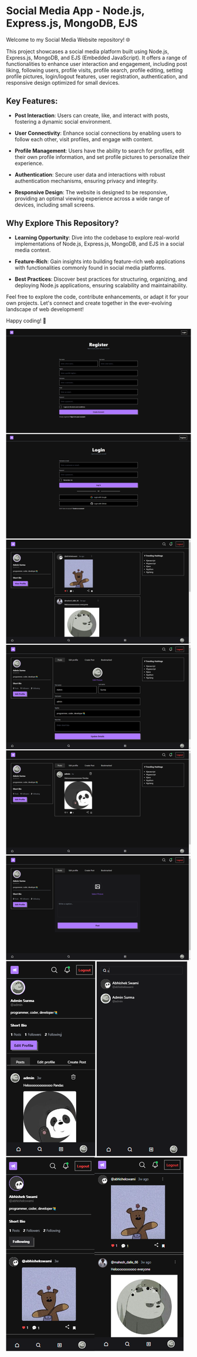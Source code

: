 # Social Media App - Node.js, Express.js, MongoDB, EJS

Welcome to my Social Media Website repository! 🌐

This project showcases a social media platform built using Node.js, Express.js, MongoDB, and EJS (Embedded JavaScript). It offers a range of functionalities to enhance user interaction and engagement, including post liking, following users, profile visits, profile search, profile editing, setting profile pictures, login/logout features, user registration, authentication, and responsive design optimized for small devices.

## Key Features:

- **Post Interaction**: Users can create, like, and interact with posts, fostering a dynamic social environment.
  
- **User Connectivity**: Enhance social connections by enabling users to follow each other, visit profiles, and engage with content.

- **Profile Management**: Users have the ability to search for profiles, edit their own profile information, and set profile pictures to personalize their experience.

- **Authentication**: Secure user data and interactions with robust authentication mechanisms, ensuring privacy and integrity.

- **Responsive Design**: The website is designed to be responsive, providing an optimal viewing experience across a wide range of devices, including small screens.

## Why Explore This Repository?

- **Learning Opportunity**: Dive into the codebase to explore real-world implementations of Node.js, Express.js, MongoDB, and EJS in a social media context.

- **Feature-Rich**: Gain insights into building feature-rich web applications with functionalities commonly found in social media platforms.

- **Best Practices**: Discover best practices for structuring, organizing, and deploying Node.js applications, ensuring scalability and maintainability.

Feel free to explore the code, contribute enhancements, or adapt it for your own projects. Let's connect and create together in the ever-evolving landscape of web development!

Happy coding! 🚀

<!-- ![Alt Text](https://github.com/yourusername/yourrepository/raw/main/path/to/your/image.jpg) -->

![Register Page](./images/register.png)
 ![alt text](./images/login.png) ![alt text](./images/home.png) ![alt text](./images/editProfile.png) ![alt text](./images/posts.png) ![alt text](./images/createPost.png) ![alt text](./images/resProfile.png) ![alt text](./images/search.png)![alt text](./images/userProfile.png)![alt text](./images/resHome.png)